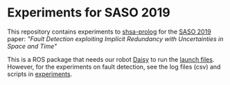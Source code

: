 # Experiments for SASO 2019

This repository contains experiments to [shsa-prolog] for the [SASO 2019](https://saso2019.cs.umu.se/) paper:
*"Fault Detection exploiting Implicit Redundancy with Uncertainties in Space and Time"*

This is a ROS package that needs our robot [Daisy] to run the [launch files](./launch/README.md).
However, for the experiments on fault detection,
see the log files (csv) and scripts in [experiments](./experiments/README.md).


[Daisy]: https://tuw-cpsg.github.io/tutorials/daisy/
[shsa-prolog]: https://github.com/dratasich/shsa-prolog
